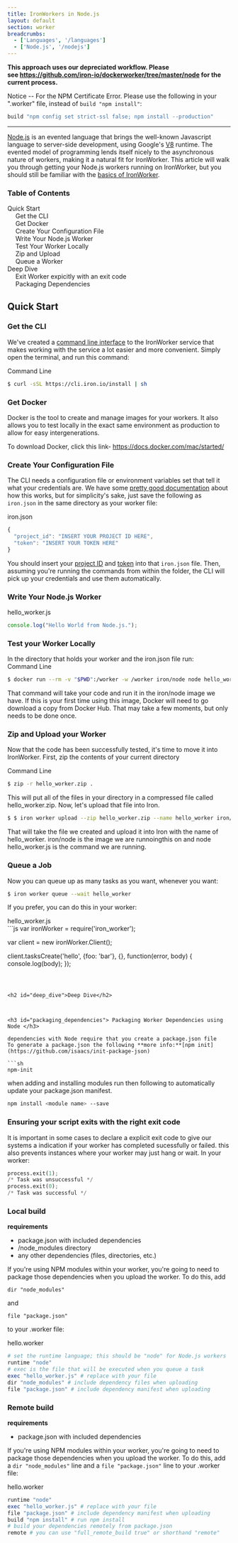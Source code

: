 ```yaml
---
title: IronWorkers in Node.js
layout: default
section: worker
breadcrumbs:
  - ['Languages', '/languages']
  - ['Node.js', '/nodejs']
---
```


<b>This approach uses our depreciated workflow. Please see <a href='https://github.com/iron-io/dockerworker/tree/master/node'>https://github.com/iron-io/dockerworker/tree/master/node</a> for the current process.</b>

<span class="notice-highlight">
Notice -- For the NPM Certificate Error. Please use the following in your ".worker" file, instead of <code>build "npm install"</code>:
</span>

```js
build "npm config set strict-ssl false; npm install --production"
```
<hr>

[Node.js](http://www.nodejs.org) is an evented language that brings the well-known
Javascript language to server-side development, using Google's [V8](http://code.google.com/p/v8/)
runtime. The evented model of programming lends itself nicely to the asynchronous
nature of workers, making it a natural fit for IronWorker. This article will walk you through getting your Node.js workers running on IronWorker, but you should still be familiar with the [basics of IronWorker](/worker).

<section id="toc">
  <h3>Table of Contents</h3>
  <ul>
    <li>
      <a href="#quick_start">Quick Start</a>
      <ul>
        <li><a href="#get_the_cli">Get the CLI</a></li>
        <li><a href="#get_docker">Get Docker</a></li>
        <li><a href="#create_your_configuration_file">Create Your Configuration File</a></li>
        <li><a href="#write_your_nodejs_worker">Write Your Node.js Worker</a></li>
        <li><a href="#local_test">Test Your Worker Locally</a></li>
        <li><a href="#Zip_and_Upload">Zip and Upload</a></li>
        <li><a href="#queue_job">Queue a Worker</a></li>
      </ul>
    </li>
    <li>
      <a href="#deep_dive">Deep Dive</a>
      <ul>
        <li><a href="#exit_example">Exit Worker expicitly with an exit code</a></li>
        <li><a href="#packaging_dependencies">Packaging Dependencies</a></li>
      </ul>
    </li>
  </ul>
</section>

<h2 id="quick_start">Quick Start</h2>

<h3 id="get_the_cli">Get the CLI</h3>

We've created a [command line interface](/worker/cli) to the IronWorker service
that makes working with the service a lot easier and more convenient.
Simply open the terminal, and run this command:

<figcaption><span>Command Line </span></figcaption>


```sh
$ curl -sSL https://cli.iron.io/install | sh
```
<h3 id="get_docker">Get Docker</h3>
Docker is the tool to create and manage images for your workers. It also allows you to test locally in the exact same environment as production to allow for easy intergenerations.

To download Docker, click this link- <a href="https://docs.docker.com/mac/started/">https://docs.docker.com/mac/started/</a>

<h3 id="create_your_configuration_file">Create Your Configuration File</h3>

The CLI needs a configuration file or environment variables set that tell it what your credentials are. We have some [pretty good documentation](/worker/reference/configuration) about how this works, but for simplicity's sake, just save the following as `iron.json` in the same directory as your worker file:

<figcaption><span>iron.json </span></figcaption>

```js
{
  "project_id": "INSERT YOUR PROJECT ID HERE",
  "token": "INSERT YOUR TOKEN HERE"
}
```

You should insert your [project ID](https://hud.iron.io) and [token](https://hud.iron.io/tokens) into that `iron.json` file. Then, assuming you're running the commands from within the folder, the CLI will pick up your credentials and use them automatically.

<h3 id="write_your_nodejs_worker">Write Your Node.js Worker</h3>

<figcaption><span>hello_worker.js </span></figcaption>

```js
console.log("Hello World from Node.js.");
```
<h3 id="local_test">Test your Worker Locally</h3>
In the directory that holds your worker and the iron.json file run:

<figcaption><span>Command Line </span></figcaption>


```sh
$ docker run --rm -v "$PWD":/worker -w /worker iron/node node hello_worker.js
```

That command will take your code and run it in the iron/node image we have. If this is your first time using this image, Docker will need to go download a copy from Docker Hub. That may take a few moments, but only needs to be done once.

<h3 id="Zip_and_Upload">Zip and Upload your Worker</h3>

Now that the code has been successfully tested, it's time to move it into IronWorker. First, zip the contents of your current directory 

<figcaption><span>Command Line</span></figcaption>

```sh
$ zip -r hello_worker.zip .
```

This will put all of the files in your directory in a compressed file called hello_worker.zip. Now, let's upload that file into Iron.


```sh
$ $ iron worker upload --zip hello_worker.zip --name hello_worker iron/node node hello_worker.js
```
That will take the file we created and upload it into Iron with the name of hello_worker. iron/node is the image we are runnoingthis on and node hello_worker.js is the command we are running.

<h3 id="queue_job">Queue a Job</h3>
Now you can queue up as many tasks as you want, whenever you want:

```sh
$ iron worker queue --wait hello_worker
```

If you prefer, you can do this in your worker:
<figcaption><span>hello_worker.js</span></figcaption>
```js
var ironWorker = require('iron_worker');
 
var client = new ironWorker.Client();
 
client.tasksCreate('hello', {foo: 'bar'}, {}, function(error, body) {
  console.log(body);
});
```



<h2 id="deep_dive">Deep Dive</h2>



<h3 id="packaging_dependencies"> Packaging Worker Dependencies using Node </h3>

dependencies with Node require that you create a package.json file
To generate a package.json the following **more info:**[npm init](https://github.com/isaacs/init-package-json)

```sh
npm-init
```

when adding and installing modules run then following to automatically update your package.json manifest.

```sh
npm install <module name> --save
```

<h3 id="exit_example">Ensuring your script exits with the right exit code</h3>

It is important in some cases to declare a explicit exit code to give our systems a indication if your worker has completed sucessfully or failed. this also prevents instances where your worker may just hang or wait.
In your worker:

```python
process.exit(1); 
/* Task was unsuccessful */
process.exit(0); 
/* Task was successful */
```

### Local build

**requirements**
- package.json with included dependencies
- /node_modules directory
- any other dependencies (files, directories, etc.) 

If you're using NPM modules within your worker, you're going to need to package those dependencies when you upload the worker. To do this, add

`dir "node_modules"`

and

`file "package.json"`

to your .worker file:

<figcaption><span>hello.worker </span></figcaption>

```ruby
# set the runtime language; this should be "node" for Node.js workers
runtime "node"
# exec is the file that will be executed when you queue a task
exec "hello_worker.js" # replace with your file
dir "node_modules" # include dependency files when uploading
file "package.json" # include dependency manifest when uploading
```

### Remote build

**requirements**
- package.json with included dependencies

If you're using NPM modules within your worker, you're going to need to package those dependencies when you upload the worker. To do this, add a `dir "node_modules"` line and a `file "package.json"` line to your .worker file:

<figcaption><span>hello.worker </span></figcaption>

```ruby
runtime "node"
exec "hello_worker.js" # replace with your file
file "package.json" # include dependency manifest when uploading
build "npm install" # run npm install
# build your dependencies remotely from package.json
remote # you can use "full_remote_build true" or shorthand "remote"
```
